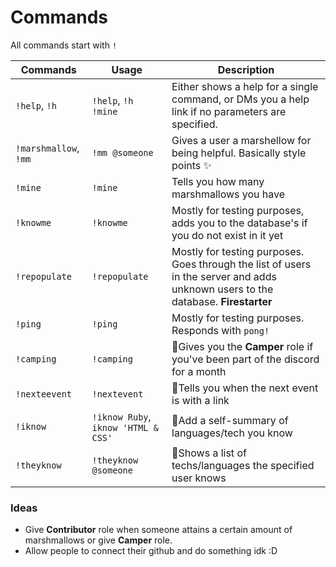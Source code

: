 # Commands

All commands start with `!`

| Commands              | Usage                               | Description                                                                                                                       |
| --------------------- | ----------------------------------- | --------------------------------------------------------------------------------------------------------------------------------- |
| `!help`, `!h`         | `!help`, `!h !mine`                 | Either shows a help for a single command, or DMs you a help link if no parameters are specified.                                  |
| `!marshmallow`, `!mm` | `!mm @someone`                      | Gives a user a marshellow for being helpful. Basically style points ✨                                                            |
| `!mine`               | `!mine`                             | Tells you how many marshmallows you have                                                                                          |
| `!knowme`             | `!knowme`                           | Mostly for testing purposes, adds you to the database's if you do not exist in it yet                                             |
| `!repopulate`         | `!repopulate`                       | Mostly for testing purposes. Goes through the list of users in the server and adds unknown users to the database. **Firestarter** |
| `!ping`               | `!ping`                             | Mostly for testing purposes. Responds with `pong!`                                                                                |
| `!camping`            | `!camping`                          | 🚧Gives you the **Camper** role if you've been part of the discord for a month                                                    |
| `!nexteevent`         | `!nextevent`                        | 🚧Tells you when the next event is with a link                                                                                    |
| `!iknow`              | `!iknow Ruby`, `iknow 'HTML & CSS'` | 🚧Add a self-summary of languages/tech you know                                                                                   |
| `!theyknow`           | `!theyknow @someone`                | 🚧Shows a list of techs/languages the specified user knows                                                                        |

### Ideas

* Give **Contributor** role when someone attains a certain amount of marshmallows or give **Camper** role.
* Allow people to connect their github and do something idk :D

